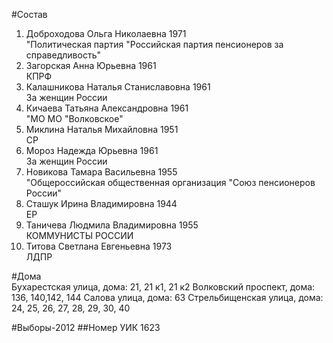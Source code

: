 #Состав
1. Доброходова Ольга Николаевна 1971   
    "Политическая партия "Российская партия пенсионеров за справедливость"
2. Загорская Анна Юрьевна 1961   
    КПРФ
3. Калашникова Наталья Станиславовна 1961   
    За женщин России
4. Кичаева Татьяна Александровна 1961   
    "МО МО "Волковское"
5. Миклина Наталья Михайловна 1951   
    СР
6. Мороз Надежда Юрьевна 1961   
    За женщин России
7. Новикова Тамара Васильевна 1955   
    "Общероссийская общественная организация "Союз пенсионеров России"
8. Сташук Ирина Владимировна 1944   
    ЕР
9. Таничева Людмила Владимировна 1955   
    КОММУНИСТЫ РОССИИ
10. Титова Светлана Евгеньевна 1973   
    ЛДПР

#Дома  
Бухарестская улица, дома: 21, 21 к1, 21 к2 Волковский проспект, дома: 136, 140,142, 144 Салова улица, дома: 63 Стрельбищенская улица, дома: 24, 25, 26, 27, 28, 29, 30, 40

#Выборы-2012
##Номер УИК
1623
